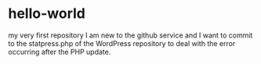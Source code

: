# hello-world
my very first repository
I am new to the github service and I want to commit to the statpress.php of the WordPress repository to deal with the error 
occurring after the PHP update.
